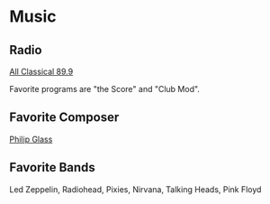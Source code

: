 
# Music

## Radio 

[All Classical 89.9](https://www.allclassical.org/)

Favorite programs are "the Score" and "Club Mod".

## Favorite Composer

[Philip Glass](https://en.wikipedia.org/wiki/Philip_Glass)

## Favorite Bands

Led Zeppelin, Radiohead, Pixies, Nirvana, Talking Heads, Pink Floyd
